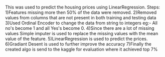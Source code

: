 This was used to predict the housing prices using LinearRegression.
Steps:
1)Features missing more then 50% of the data were removed.
2)Removed values from columns that are not present in both training and testing data
3)Used Ordinal Encoder to change the data from string to integers eg:- All no's become 1 and all Yes's become 0.
4)Since there are a lot of missing values Simple imputer is used to replace the missing values with the mean value of the feature.
5)LinearRegression is used to predict the prices.
6)Gradiant Desent is used to further improve the accuracy
7)Finally the created algo is send to the kaggle for evaluation where it achieved top 7%
